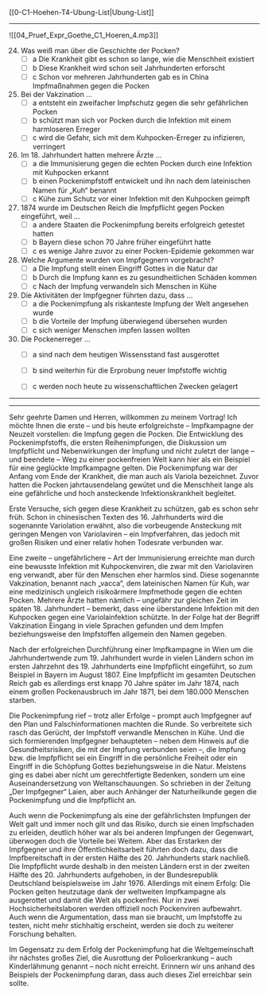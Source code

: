 [[0-C1-Hoehen-T4-Ubung-List|Ubung-List]]

---

![[04_Pruef_Expr_Goethe_C1_Hoeren_4.mp3]]

24. Was weiß man über die Geschichte der Pocken?  
	- [ ] a Die Krankheit gibt es schon so lange, wie die Menschheit existiert
	- [ ] b Diese Krankheit wird schon seit Jahrhunderten erforscht
	- [ ] c Schon vor mehreren Jahrhunderten gab es in China Impfmaßnahmen gegen die Pocken
	
25. Bei der Vakzination ...  
	- [ ] a entsteht ein zweifacher Impfschutz gegen die sehr gefährlichen Pocken
	- [ ] b schützt man sich vor Pocken durch die Infektion mit einem harmloseren Erreger
	- [ ] c wird die Gefahr, sich mit dem Kuhpocken-Erreger zu infizieren, verringert
	
26. Im 18. Jahrhundert hatten mehrere Ärzte ...  
	- [ ] a die Immunisierung gegen die echten Pocken durch eine Infektion mit Kuhpocken erkannt
	- [ ] b einen Pockenimpfstoff entwickelt und ihn nach dem lateinischen Namen für „Kuh“ benannt
	- [ ] c Kühe zum Schutz vor einer Infektion mit den Kuhpocken geimpft
	
27. 1874 wurde im Deutschen Reich die Impfpflicht gegen Pocken eingeführt, weil ...  
	- [ ] a andere Staaten die Pockenimpfung bereits erfolgreich getestet hatten
	- [ ] b Bayern diese schon 70 Jahre früher eingeführt hatte
	- [ ] c es wenige Jahre zuvor zu einer Pocken-Epidemie gekommen war
	
28. Welche Argumente wurden von Impfgegnern vorgebracht?  
	- [ ] a Die Impfung stellt einen Eingriff Gottes in die Natur dar
	- [ ] b Durch die Impfung kann es zu gesundheitlichen Schäden kommen
	- [ ] c Nach der Impfung verwandeln sich Menschen in Kühe
	
29. Die Aktivitäten der Impfgegner führten dazu, dass ...  
	- [ ] a die Pockenimpfung als riskanteste Impfung der Welt angesehen wurde
	- [ ] b die Vorteile der Impfung überwiegend übersehen wurden
	- [ ] c sich weniger Menschen impfen lassen wollten
	
30. Die Pockenerreger ...  
	- [ ] a sind nach dem heutigen Wissensstand fast ausgerottet
	- [ ] b sind weiterhin für die Erprobung neuer Impfstoffe wichtig
	- [ ] c werden noch heute zu wissenschaftlichen Zwecken gelagert


----
---


Sehr geehrte Damen und Herren, willkommen zu meinem Vortrag! Ich möchte Ihnen die erste – und bis heute erfolgreichste – Impfkampagne der Neuzeit vorstellen: die Impfung gegen die Pocken. Die Entwicklung des Pockenimpfstoffs, die ersten Reihenimpfungen, die Diskussion um Impfpflicht und Nebenwirkungen der Impfung und nicht zuletzt der lange – und beendete – Weg zu einer pockenfreien Welt kann hier als ein Beispiel für eine geglückte Impfkampagne gelten. Die Pockenimpfung war der Anfang vom Ende der Krankheit, die man auch als Variola bezeichnet. Zuvor hatten die Pocken jahrtausendelang gewütet und die Menschheit lange als eine gefährliche und hoch ansteckende Infektionskrankheit begleitet.

Erste Versuche, sich gegen diese Krankheit zu schützen, gab es schon sehr früh. Schon in chinesischen Texten des 16. Jahrhunderts wird die sogenannte Variolation erwähnt, also die vorbeugende Ansteckung mit geringen Mengen von Variolaviren – ein Impfverfahren, das jedoch mit großen Risiken und einer relativ hohen Todesrate verbunden war.

Eine zweite – ungefährlichere – Art der Immunisierung erreichte man durch eine bewusste Infektion mit Kuhpockenviren, die zwar mit den Variolaviren eng verwandt, aber für den Menschen eher harmlos sind. Diese sogenannte Vakzination, benannt nach „vacca“, dem lateinischen Namen für Kuh, war eine medizinisch ungleich risikoärmere Impfmethode gegen die echten Pocken. Mehrere Ärzte hatten nämlich – ungefähr zur gleichen Zeit im späten 18. Jahrhundert – bemerkt, dass eine überstandene Infektion mit den Kuhpocken gegen eine Variolainfektion schützte. In der Folge hat der Begriff Vakzination Eingang in viele Sprachen gefunden und dem Impfen beziehungsweise den Impfstoffen allgemein den Namen gegeben.

Nach der erfolgreichen Durchführung einer Impfkampagne in Wien um die Jahrhundertwende zum 19. Jahrhundert wurde in vielen Ländern schon im ersten Jahrzehnt des 19. Jahrhunderts eine Impfpflicht eingeführt, so zum Beispiel in Bayern im August 1807. Eine Impfpflicht im gesamten Deutschen Reich gab es allerdings erst knapp 70 Jahre später im Jahr 1874, nach einem großen Pockenausbruch im Jahr 1871, bei dem 180.000 Menschen starben.

Die Pockenimpfung rief – trotz aller Erfolge – prompt auch Impfgegner auf den Plan und Falschinformationen machten die Runde. So verbreitete sich rasch das Gerücht, der Impfstoff verwandle Menschen in Kühe. Und die sich formierenden Impfgegner behaupteten – neben dem Hinweis auf die Gesundheitsrisiken, die mit der Impfung verbunden seien –, die Impfung bzw. die Impfpflicht sei ein Eingriff in die persönliche Freiheit oder ein Eingriff in die Schöpfung Gottes beziehungsweise in die Natur. Meistens ging es dabei aber nicht um gerechtfertigte Bedenken, sondern um eine Auseinandersetzung von Weltanschauungen. So schrieben in der Zeitung „Der Impfgegner“ Laien, aber auch Anhänger der Naturheilkunde gegen die Pockenimpfung und die Impfpflicht an.

Auch wenn die Pockenimpfung als eine der gefährlichsten Impfungen der Welt galt und immer noch gilt und das Risiko, durch sie einen Impfschaden zu erleiden, deutlich höher war als bei anderen Impfungen der Gegenwart, überwogen doch die Vorteile bei Weitem. Aber das Erstarken der Impfgegner und ihre Öffentlichkeitsarbeit führten doch dazu, dass die Impfbereitschaft in der ersten Hälfte des 20. Jahrhunderts stark nachließ. Die Impfpflicht wurde deshalb in den meisten Ländern erst in der zweiten Hälfte des 20. Jahrhunderts aufgehoben, in der Bundesrepublik Deutschland beispielsweise im Jahr 1976. Allerdings mit einem Erfolg: Die Pocken gelten heutzutage dank der weltweiten Impfkampagne als ausgerottet und damit die Welt als pockenfrei. Nur in zwei Hochsicherheitslaboren werden offiziell noch Pockenviren aufbewahrt. Auch wenn die Argumentation, dass man sie braucht, um Impfstoffe zu testen, nicht mehr stichhaltig erscheint, werden sie doch zu weiterer Forschung behalten.

Im Gegensatz zu dem Erfolg der Pockenimpfung hat die Weltgemeinschaft ihr nächstes großes Ziel, die Ausrottung der Polioerkrankung – auch Kinderlähmung genannt – noch nicht erreicht. Erinnern wir uns anhand des Beispiels der Pockenimpfung daran, dass auch dieses Ziel erreichbar sein sollte.